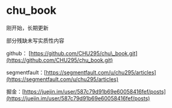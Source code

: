 # chu\_book

刚开始，长期更新

部分残缺未写实质性内容

github： [https://github.com/CHU295/chu\_book.git](https://github.com/CHU295/chu_book.git)

segmentfault：[https://segmentfault.com/u/chu295/articles](https://segmentfault.com/u/chu295/articles)

掘金：[https://juejin.im/user/587c79d91b69e60058416fef/posts](https://juejin.im/user/587c79d91b69e60058416fef/posts)


